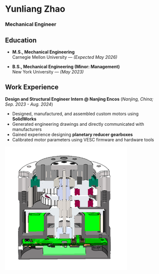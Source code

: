 # Yunliang Zhao  
### Mechanical Engineer  

## Education  
- **M.S., Mechanical Engineering**  
  Carnegie Mellon University — *(Expected May 2026)*  

- **B.S., Mechanical Engineering (Minor: Management)**  
  New York University — *(May 2023)*  

## Work Experience
**Design and Structural Engineer Intern @ Nanjing Encos** 
(_Nanjing, China; Sep. 2023 - Aug. 2024_)
- Designed, manufactured, and assembled custom motors using **SolidWorks**
- Generated engineering drawings and directly communicated with manufacturers
- Gained experience designing **planetary reducer gearboxes**
- Calibrated motor parameters using VESC firmware and hardware tools

<img src="/assets/Side_View_of_Custom_Motor.png" alt="My Photo" width="400"/>


